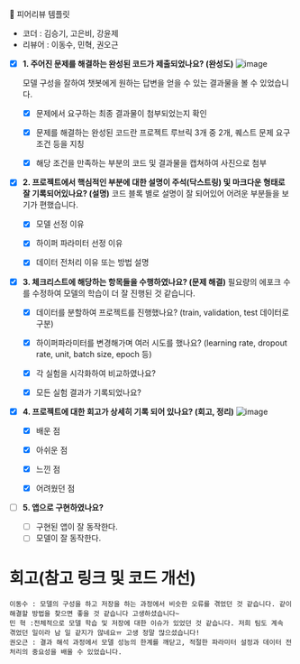 🤔 피어리뷰 템플릿

- 코더 : 김승기, 고은비, 강윤제
- 리뷰어 : 이동수, 민혁, 권오근


- [x]  **1. 주어진 문제를 해결하는 완성된 코드가 제출되었나요? (완성도)**
       ![image](https://github.com/user-attachments/assets/2e112ade-fb83-4c0d-a4e1-245c96b01feb)<aside>
       모델 구성을 잘하여 챗봇에게 원하는 답변을 얻을 수 있는 결과물을 볼 수 있었습니다.

    - [x]  문제에서 요구하는 최종 결과물이 첨부되었는지 확인
    - [x]  문제를 해결하는 완성된 코드란 프로젝트 루브릭 3개 중 2개, 퀘스트 문제 요구조건 등을 지칭
    - [x]  해당 조건을 만족하는 부분의 코드 및 결과물을 캡쳐하여 사진으로 첨부
        


- [x]  **2. 프로젝트에서 핵심적인 부분에 대한 설명이 주석(닥스트링) 및 마크다운 형태로 잘 기록되어있나요? (설명)**
      코드 블록 별로 설명이 잘 되어있어 어려운 부분들을 보기가 편했습니다.

    - [x]  모델 선정 이유
    - [x]  하이퍼 파라미터 선정 이유
    - [x]  데이터 전처리 이유 또는 방법 설명
    


- [x]  **3. 체크리스트에 해당하는 항목들을 수행하였나요? (문제 해결)**
      필요량의 에포크 수를 수정하여 모델의 학습이 더 잘 진행된 것 같습니다.
      
    - [x]  데이터를 분할하여 프로젝트를 진행했나요? (train, validation, test 데이터로 구분)
    - [x]  하이퍼파라미터를 변경해가며 여러 시도를 했나요? (learning rate, dropout rate, unit, batch size, epoch 등)
    - [x]  각 실험을 시각화하여 비교하였나요?
    - [x]  모든 실험 결과가 기록되었나요?
    


- [x]  **4. 프로젝트에 대한 회고가 상세히 기록 되어 있나요? (회고, 정리)**
      ![image](https://github.com/user-attachments/assets/3aa5d483-ed95-4f4a-8752-93e869c7b5bb)

    - [x]  배운 점
    - [x]  아쉬운 점
    - [x]  느낀 점
    - [x]  어려웠던 점
    

- [ ]  **5.  앱으로 구현하였나요?**
    - [ ]  구현된 앱이 잘 동작한다.
    - [ ]  모델이 잘 동작한다.

# 회고(참고 링크 및 코드 개선)
```
이동수 : 모델의 구성을 하고 저장을 하는 과정에서 비슷한 오류를 겪었던 것 같습니다. 같이 해결할 방법을 찾으면 좋을 것 같습니다 고생하셨습니다~
민 혁 :전체적으로 모델 학습 및 저장에 대한 이슈가 있었던 것 같습니다. 저희 팀도 계속 겪었던 일이라 남 일 같지가 않네요ㅠ 고생 정말 많으셨습니다!
권오근 : 결과 해석 과정에서 모델 성능의 한계를 깨닫고, 적절한 파라미터 설정과 데이터 전처리의 중요성을 배울 수 있었습니다.
```



</aside>
